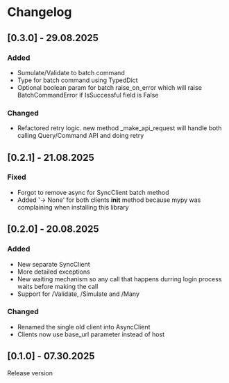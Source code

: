 # Changelog

## [0.3.0] - 29.08.2025

### Added

- Sumulate/Validate to batch command
- Type for batch command using TypedDict
- Optional boolean param for batch raise_on_error which will raise BatchCommandError if IsSuccessful field is False

### Changed

- Refactored retry logic. new method _make_api_request will handle both calling Query/Command API and doing retry

## [0.2.1] - 21.08.2025

### Fixed

- Forgot to remove async for SyncClient batch method
- Added '-> None' for both clients __init__ method because mypy was complaining when installing this library 

## [0.2.0] - 20.08.2025

### Added

- New separate SyncClient
- More detailed exceptions
- New waiting mechanism so any call that happens durring login process waits before making the call
- Support for /Validate, /Simulate and /Many

### Changed

- Renamed the single old client into AsyncClient
- Clients now use base_url parameter instead of host

## [0.1.0] - 07.30.2025

Release version
